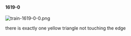 #### 1619-0
![train-1619-0-0.png](https://github.com/lil-lab/nlvr/raw/master/nlvr/train/images/41/train-1619-0-0.png "train-1619-0-0.png")

there is exactly one yellow triangle not touching the edge